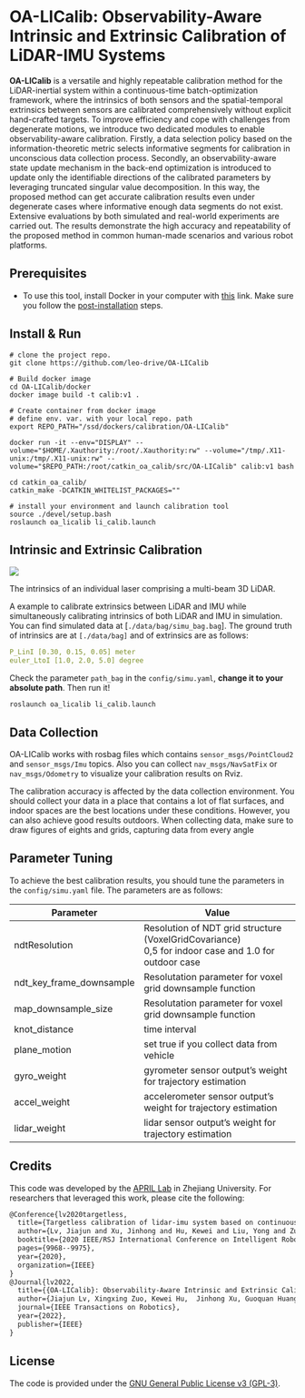 # OA-LICalib: Observability-Aware Intrinsic and Extrinsic Calibration of LiDAR-IMU Systems

**OA-LICalib** is a versatile and highly repeatable calibration method for the LiDAR-inertial system within a continuous-time batch-optimization framework, where the intrinsics of both sensors and the spatial-temporal extrinsics between sensors are calibrated comprehensively without explicit hand-crafted targets. To improve efficiency and cope with challenges from degenerate motions, we introduce two dedicated modules to enable observability-aware calibration. Firstly, a data selection policy based on the information-theoretic metric selects informative segments for calibration in unconscious data collection process. Secondly, an observability-aware state update mechanism in the back-end optimization is introduced to update only the identifiable directions of the calibrated parameters by leveraging truncated singular value decomposition. In this way, the proposed method can get accurate calibration results even under degenerate cases where informative enough data segments do not exist. Extensive evaluations by both simulated and real-world experiments are carried out. The results demonstrate the high accuracy and repeatability of the proposed method in common human-made scenarios and various robot platforms.

## Prerequisites

- To use this tool, install Docker in your computer with [this](https://docs.docker.com/engine/install/) link. Make sure you follow the [post-installation](https://docs.docker.com/engine/install/linux-postinstall/) steps.


## Install & Run

```shell
# clone the project repo.
git clone https://github.com/leo-drive/OA-LICalib

# Build docker image
cd OA-LICalib/docker
docker image build -t calib:v1 .

# Create container from docker image
# define env. var. with your local repo. path
export REPO_PATH="/ssd/dockers/calibration/OA-LICalib"

docker run -it --env="DISPLAY" --volume="$HOME/.Xauthority:/root/.Xauthority:rw" --volume="/tmp/.X11-unix:/tmp/.X11-unix:rw" --volume="$REPO_PATH:/root/catkin_oa_calib/src/OA-LICalib" calib:v1 bash

cd catkin_oa_calib/
catkin_make -DCATKIN_WHITELIST_PACKAGES=""

# install your environment and launch calibration tool
source ./devel/setup.bash
roslaunch oa_licalib li_calib.launch
```

## Intrinsic and Extrinsic Calibration

![](./data/lidar_intrinsic.png)

The intrinsics of an individual laser comprising a multi-beam 3D LiDAR.

A example to calibrate extrinsics between LiDAR and IMU while simultaneously calibrating intrinsics of both LiDAR and IMU in simulation. You can find simulated data at [`./data/bag/simu_bag.bag`]. 
The ground truth of intrinsics are at `[./data/bag]` and of extrinsics are as follows:

```yaml
P_LinI [0.30, 0.15, 0.05] meter
euler_LtoI [1.0, 2.0, 5.0] degree
```
Check the  parameter `path_bag` in the `config/simu.yaml`, **change it to your absolute path**. Then run it!

```shell
roslaunch oa_licalib li_calib.launch
```

## Data Collection

OA-LICalib works with rosbag files which contains `sensor_msgs/PointCloud2` and `sensor_msgs/Imu` topics. Also you can collect `nav_msgs/NavSatFix` or `nav_msgs/Odometry` to visualize your calibration results on Rviz.

The calibration accuracy is affected by the data collection environment. You should collect your data in a place that contains a lot of flat surfaces, and indoor spaces are the best locations under these conditions. However, you can also achieve good results outdoors. When collecting data, make sure to draw figures of eights and grids, capturing data from every angle

## Parameter Tuning

To achieve the best calibration results, you should tune the parameters in the `config/simu.yaml` file. The parameters are as follows:

| Parameter                           | Value                                                     |
|-------------------------------------|-----------------------------------------------------------|
| ndtResolution | Resolution of NDT grid structure (VoxelGridCovariance)<br/>0,5 for indoor case and 1.0 for outdoor case | 
| ndt_key_frame_downsample    | Resolutation parameter for voxel grid downsample function |
| map_downsample_size       | Resolutation parameter for voxel grid downsample function |
| knot_distance            | time interval |
| plane_motion       | set true if you collect data from vehicle |
| gyro_weight       | gyrometer sensor output’s weight for trajectory estimation |
| accel_weight       | accelerometer sensor output’s weight for trajectory estimation |
| lidar_weight       | lidar sensor output’s weight for trajectory estimation |

## Credits

This code was developed by the [APRIL Lab](https://april.zju.edu.cn/) in Zhejiang University. For researchers that leveraged this work, please cite the
following:

```txt
@Conference{lv2020targetless,
  title={Targetless calibration of lidar-imu system based on continuous-time batch estimation},
  author={Lv, Jiajun and Xu, Jinhong and Hu, Kewei and Liu, Yong and Zuo, Xingxing},
  booktitle={2020 IEEE/RSJ International Conference on Intelligent Robots and Systems (IROS)},
  pages={9968--9975},
  year={2020},
  organization={IEEE}
}
@Journal{lv2022,
  title={{OA-LICalib}: Observability-Aware Intrinsic and Extrinsic Calibration of LiDAR-IMU Systems},
  author={Jiajun Lv, Xingxing Zuo, Kewei Hu,  Jinhong Xu, Guoquan Huang, and Yong Liu},
  journal={IEEE Transactions on Robotics},
  year={2022},
  publisher={IEEE}
}
```

## License

The code is provided under the [GNU General Public License v3 (GPL-3)](https://www.gnu.org/licenses/gpl-3.0.txt).
